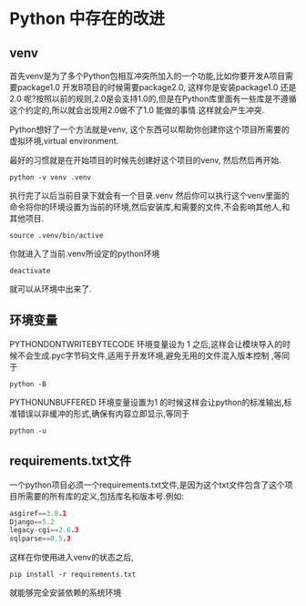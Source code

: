 # Python 中存在的改进

## venv
首先venv是为了多个Python包相互冲突所加入的一个功能,比如你要开发A项目需要package1.0 开发B项目的时候需要package2.0, 这样你是安装package1.0 还是2.0 呢?按照以前的规则,2.0是会支持1.0的,但是在Python库里面有一些库是不遵循这个约定的,所以就会出现用2.0做不了1.0 能做的事情.这样就会产生冲突.

Python想好了一个方法就是venv, 这个东西可以帮助你创建你这个项目所需要的虚拟环境,virtual environment. 

最好的习惯就是在开始项目的时候先创建好这个项目的venv, 然后然后再开始.
```shell
python -v venv .venv
```
执行完了以后当前目录下就会有一个目录.venv
然后你可以执行这个venv里面的命令将你的环境设置为当前的环境,然后安装库,和需要的文件,不会影响其他人,和其他项目.
```shell
source .venv/bin/active
```
你就进入了当前.venv所设定的python环境
```shell
deactivate 
```
就可以从环境中出来了.


## 环境变量
PYTHONDONTWRITEBYTECODE 环境变量设为 1 之后,这样会让模块导入的时候不会生成.pyc字节码文件,适用于开发环境,避免无用的文件混入版本控制 ,等同于
```shell
python -B
```

PYTHONUNBUFFERED 环境变量设置为1 的时候这样会让python的标准输出,标准错误以非缓冲的形式,确保有内容立即显示,等同于
```shell
python -u
```

## requirements.txt文件
一个python项目必须一个requirements.txt文件,是因为这个txt文件包含了这个项目所需要的所有库的定义,包括库名和版本号.例如:
```CPP
asgiref==3.8.1
Django==5.2
legacy-cgi==2.6.3
sqlparse==0.5.3
```
这样在你使用进入venv的状态之后,
```shell
pip install -r requirements.txt
```
就能够完全安装依赖的系统环境


##